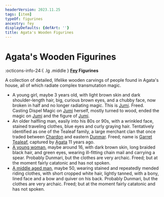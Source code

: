 ```yaml
---
headerVersion: 2023.11.25
tags: [item]
typeOf: figurines
ancestry: fey
displayDefaults: {defArt: ''}
title: Agata's Wooden Figurines
---
```

# Agata's Wooden Figurines
:octicons-info-24:{ .lg .middle } **[Fey](<../../../species/children-of-the-riving/fey/fey.md>) Figurines**  

A collection of detailed, lifelike wooden carvings of people found in Agata's house, all of which radiate complex transmutation magic.

- A young girl, maybe 3 years old, with light brown skin and dark shoulder-length hair, big, curious brown eyes, and a chubby face, now broken in half and no longer radiating magic. This is [Jumi](<../../../people/dunmari/jumi.md>). Freed. Casting Dispel Magic on [Jumi](<../../../people/dunmari/jumi.md>) herself, mostly turned to wood, ended the magic on [Jumi](<../../../people/dunmari/jumi.md>) and the figure of [Jumi](<../../../people/dunmari/jumi.md>). 
- An older halfling man, easily into his 80s or 90s, with a wrinkled face, stained traveling clothes, blue eyes and curly graying hair. Tentatively identified as one of the Tealeaf family, a large merchant clan that once traded between [Chardon](<../../../gazetteer/west-coast/chardonian-empire/chardon/chardon.md>) and eastern [Dunmar](<../../../gazetteer/greater-dunmar/realms/dunmar/dunmar.md>). Freed; name is [Garret Tealeaf](<../../../people/halflings/garret-tealeaf.md>), captured by [Agata](<../../../people/fey/agata.md>) 11 years ago.
- [A young woman](<../../../people/dunmari/kaya.md>), maybe around 16, with dark brown skin, long braided black hair, and green eyes, wearing ill-fitting chain mail and carrying a spear. Probably Dunmari, but the clothes are very archaic. Freed; but at the moment fairly catatonic and has not spoken.
- [A middle aged man](<../../../people/dunmari/shandar.md>), maybe 50, wearing stained and repeatedly mended riding clothes, with short cropped white hair, lightly tanned, with a bony, lined face and a bow and quiver on his back. Probably Dunmari, but the clothes are very archaic. Freed; but at the moment fairly catatonic and has not spoken.
